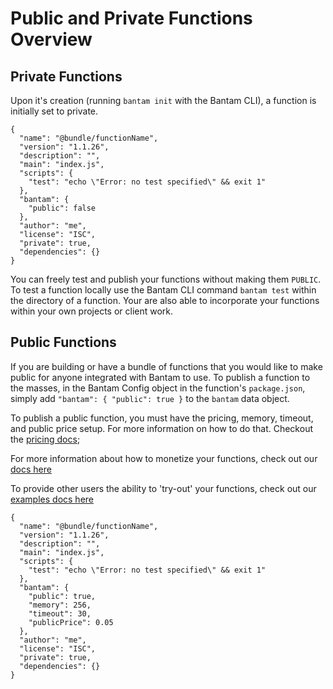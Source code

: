 # Public and Private Functions Overview

## Private Functions

Upon it's creation (running `bantam init` with the Bantam CLI), a function is initially set to private.

```
{
  "name": "@bundle/functionName",
  "version": "1.1.26",
  "description": "",
  "main": "index.js",
  "scripts": {
    "test": "echo \"Error: no test specified\" && exit 1"
  },
  "bantam": {
    "public": false
  },
  "author": "me",
  "license": "ISC",
  "private": true,
  "dependencies": {}
}
```

You can freely test and publish your functions without making them `PUBLIC`. To test a function locally use the Bantam CLI command `bantam test` within the directory of a function. Your are also able to incorporate your functions within your own projects or client work.

## Public Functions

If you are building or have a bundle of functions that you would like to make public for anyone integrated with Bantam to use. To publish a function to the masses, in the Bantam Config object in the function's `package.json`, simply add `"bantam": { "public": true }` to the `bantam` data object.

To publish a public function, you must have the pricing, memory, timeout, and public price setup. For more information on how to do that. Checkout the [pricing docs](../function-creation/pricing.md);

For more information about how to monetize your functions, check out our [docs here](../function-creation/making-money.md)

To provide other users the ability to 'try-out' your functions, check out our [examples docs here](../function-creation/examples.md)

```
{
  "name": "@bundle/functionName",
  "version": "1.1.26",
  "description": "",
  "main": "index.js",
  "scripts": {
    "test": "echo \"Error: no test specified\" && exit 1"
  },
  "bantam": {
    "public": true,
    "memory": 256,
    "timeout": 30,
    "publicPrice": 0.05
  },
  "author": "me",
  "license": "ISC",
  "private": true,
  "dependencies": {}
}
```
